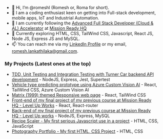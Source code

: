 - 👋 Hi, I’m @romeshl (Romesh or, Roma for short).
- 👀 I am a coding enthusiast keen on getting into Full-stack development, mobile apps, IoT and Industrial Automation. 
- 🌱 I am currently following the [Advanced Full Stack Developer (Cloud & AL) Accelerator](https://www.missionreadyhq.com/accelerator/advanced-full-stack-developer) at [Mission Ready HQ](https://www.missionreadyhq.com/)
- 💞️ Currently exploring HTML, CSS, TailWind CSS, Javascript, React JS, Node JS, Express JS and MySQL. 
- 📫 You can reach me via my [LinkedIn Profile](https://www.linkedin.com/in/romesh-lankathilaka/) or my email, romesh.lankathilaka@gmail.com.

### My Projects (Latest ones at the top)
- [TDD, Unit Testing and Integration Testing with Turner Car backend API development](https://github.com/romeshl/turner-cars-backend-mission2) - NodeJS, Express, Jest, Supertest
- [Vehicle type predicting prototype using Azure Custom Vision AI](https://github.com/romeshl/Turner-cars-custom-vision) - React, TailWind CSS, Azure Custom Vision AI
- [Matrix (1999) themed Responsive web page](https://github.com/romeshl/The-Marix-A-Responsive-Webpage-Test) - React, TailWind CSS
- [Front-end of my final project of my previous course at Mission Ready HQ - Level Up Works](https://github.com/romeshl/MissionReadyHQ-Final-Project-LevelUpWorks-Frontend) - React, React-router
- [Back-end of my final project of my previous course at Mission Ready HQ - Level Up works](https://github.com/romeshl/MissionReadyHQ-Final-Project-LevelUpWorks-Backend) - NodeJS, Express, MySQL
- [Recipe Scaler - My first serious Javascript use in a project](https://github.com/romeshl/MissionReadyHQ-Mission-2-Recipe-Scaler) - HTML, CSS, JavaScript
- [Photography Portfolio - My first HTML, CSS Project](https://github.com/romeshl/MissionReadyHQ-Mission-1-Photography-Portfolio) - HTML, CSS
<!---
romeshl/romeshl is a ✨ special ✨ repository because its `README.md` (this file) appears on your GitHub profile.
You can click the Preview link to take a look at your changes.
--->
